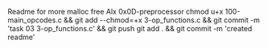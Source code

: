 Readme for more malloc free Alx 0x0D-preprocessor
chmod u+x 100-main_opcodes.c && git add --chmod=+x 3-op_functions.c && git commit -m 'task 03 3-op_functions.c' && git push
git add . && git commit -m 'created readme'